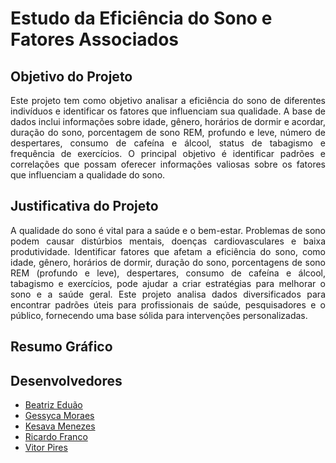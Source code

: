 # Estudo da Eficiência do Sono e Fatores Associados

## Objetivo do Projeto

<p align="justify"> Este projeto tem como objetivo analisar a eficiência do sono de diferentes indivíduos e identificar os fatores que influenciam sua qualidade. A base de dados inclui informações sobre idade, gênero, horários de dormir e acordar, duração do sono, porcentagem de sono REM, profundo e leve, número de despertares, consumo de cafeína e álcool, status de tabagismo e frequência de exercícios. O principal objetivo é identificar padrões e correlações que possam oferecer informações valiosas sobre os fatores que influenciam a qualidade do sono.</p>

## Justificativa do Projeto

<p align="justify"> A qualidade do sono é vital para a saúde e o bem-estar. Problemas de sono podem causar distúrbios mentais, doenças cardiovasculares e baixa produtividade. Identificar fatores que afetam a eficiência do sono, como idade, gênero, horários de dormir, duração do sono, porcentagens de sono REM (profundo e leve), despertares, consumo de cafeína e álcool, tabagismo e exercícios, pode ajudar a criar estratégias para melhorar o sono e a saúde geral. Este projeto analisa dados diversificados para encontrar padrões úteis para profissionais de saúde, pesquisadores e o público, fornecendo uma base sólida para intervenções personalizadas.</p>

## Resumo Gráfico



## Desenvolvedores
 - [Beatriz Eduão](https://github.com/beduao)
 - [Gessyca Moraes](https://github.com/gessycamayhara)
 - [Kesava Menezes](https://github.com/KesavaS2)
 - [Ricardo Franco](https://github.com/francocontigo)
 - [Vitor Pires](https://github.com/vikpires)
